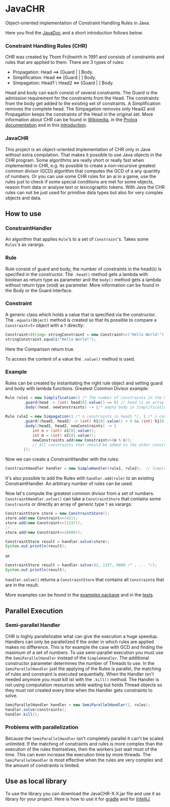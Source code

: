 # JavaCHR
Object-oriented implementation of Constraint Handling Rules in Java.

Here you find the [JavaDoc](docs/index.html) and a short introduction follows below.

### Constraint Handling Rules (CHR)
CHR was created by Thom Frühwirth in 1991 and consists of constraints and rules that are applied to them. There are 3 types of rules:

- Propagation: Head ==> \[Guard | \] Body.
- Simplification: Head <=> \[Guard | \] Body.
- Simpagation: Head1 \ Head2 <=> \[Guard | \] Body.

Head and body can each consist of several constraints. The Guard is the admission requirement for the constraints from the Head.
The constraints from the body get added to the existing set of constraints. A Simplification removes the complete head. The Simpagation removes only Head2 and Propagation keeps the constraints of the Head in the original set. 
More information about CHR can be found in [Wikipedia](https://en.wikipedia.org/wiki/Constraint_Handling_Rules), in the [Prolog documentation](https://www.swi-prolog.org/man/chr.html) and in this [introduction](https://www.informatik.uni-ulm.de/pm/fileadmin/pm/home/fruehwirth/Papers/chr-lnai08.pdf).

### JavaCHR
This project is an object-oriented implementation of CHR only in Java without extra compilation. That makes it possible to use Java objects in the CHR program.
Some algorithms are really short or really fast when implemented in CHR, e.g. its possible to create a non-recursive greatest common divisor (GCD) algorithm that computes the GCD of a any quantity of numbers. 
Or you can use some CHR rules for an ai in a game, use the rules just to check if some special conditions are met for some objects, reason from data or analyse text or lexicographic tokens.
With Java the CHR rules can not be just used for primitive data types but also for very complex objects and data.

## How to use

### ConstraintHandler
An algorithm that applies ``Rule``'s to a set of ``Constraint``'s. Takes some ``Rules``'s as varargs.

### Rule
Rule consist of guard and body, the number of constraints in the head(s) is specified in the constructor.
The ``.head()`` method gets a lambda with boolean as return type as parameter and the ``body()`` method gets a lambda 
without return type (void) as parameter. More information can be found in the Body or the Guard interface.

### Constraint
A generic class which holds a value that is specified via the constructor. The ``.equals(Object)`` method is 
created so that its possible to compare a ``Constraint<T>`` object with a ``T`` directly:
````java
Constraint<String> stringConstraint = new Constraint<>("Hello World!");
stringConstraint.equals("Hello World!");
````
Here the Comparison return true.

To access the content of a value the ```.value()``` method is used.

### Example
Rules can be created by instantiating the right rule object and setting guard and body with lambda functions. Greatest Common Divisor example:

```java
Rule rule1 = new Simplification(1 /* The number of constraints in the head */)   
        .guard(head -> (int) head[0].value() == 0) // head is an array with constraints  
        .body((head, newConstraints) -> {/* empty body in Simplification just deletes the head */});  
 
Rule rule2 = new Simpagation(1 /* n constraints in head1 */, 1 /* n constraints in head2 */ )   
        .guard((head1, head2) -> (int) h1[0].value() > 0 && (int) h1[0].value() <= (int) h2[0].value())    
        .body((head1, head2, newConstraints) -> {   
            int n = (int) x1[0].value();   
            int m = (int) x2[0].value();   
            newConstraints.add(new Constraint<>(m % n));    
            // All constraints that should be added to the other constraints is added to this list.   
        });
```

Now we can create a ConstraintHandler with the rules:
````java
ConstraintHandler handler = new SimpleHandler(rule1, rule2);  // SimpleHandler is the basic single threaded handler.
````
It's also possible to add the Rules with `handler.add(rule)` to an existing ConstraintHandler. An arbitrary number of rules can be used.   

Now let's compute the greatest common divisor from a set of numbers. `ConstraintHandler.solve()` can take 
a ``ConstraintStore`` that contains some ``Constraint``s or directly an array of generic type ``T`` as varargs:
````java
ConstraintStore store = new ConstraintStore();
store.add(new Constraint<>(42));
store.add(new Constraint<>(1337));
// ...
store.add(new Constraint<>(8080));

ConstraintStore result = handler.solve(store);
System.out.println(result);
````
or
````java
ConstraintStore result = handler.solve(42, 1337, 8080 /* , ... */);
System.out.println(result);
````

``handler.solve()`` returns a ``ConstraintStore`` that contains all ``Constraint``s that are in the result.

More examples can be found in the [examples package](/src/main/java/wibiral/tim/javachr/examples) and in the [tests](/src/test/java/wibiral/tim/javachr/).

## Parallel Execution

### Semi-parallel Handler
CHR is highly parallelizable what can give the execution a huge speedup. Handlers can only be parallelized if the order in which rules are applied makes no difference. This is for example the case with GCD and finding the maximum of a set of numbers.
To use semi-parallel execution you must use the ``SemiParallelHandler`` instead of the ``SimpleHandler``. The additional constructor parameter determines the number of Threads to use.
In the ``SemiParallelHandler`` just the applying of the Rules is parallel, the matching of rules and constraint is executed sequentially.
When the Handler isn't needed anymore you must kill ist with the ``.kill()`` method. The Handler is not using computation resources while waiting 
but holds Thread objects so they must not created every time when the Handler gets constraints to solve.

```java
SemiParallelHandler handler = new SemiParallelHandler(1, rules);
handler.solve(constraints);
handler.kill();
```

### Problems with parallelization
Because the ``SemiParallelHandler`` isn't completely parallel it can't be scaled unlimited. If the matching of 
constraints and rules is more complex than the execution of the rules themselves, then the workers just wait most of 
the time.  This can even increase the execution time by more threads. The ``SemiParallelHandler`` is most effective 
when the rules are very complex and the amount of constraints is limited.


## Use as local library
To use the library you can download the JavaCHR-X.X.jar file and use it as library for your project.
Here is how to use it for [gradle](https://appmediation.com/how-to-add-local-libraries-to-gradle/) and for 
[IntelliJ](https://stackoverflow.com/questions/1051640/correct-way-to-add-external-jars-lib-jar-to-an-intellij-idea-project).
